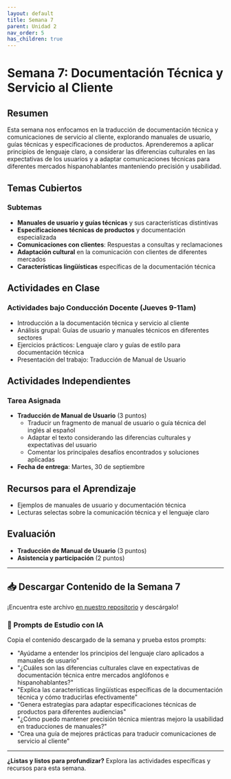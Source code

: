 ```yaml
---
layout: default
title: Semana 7
parent: Unidad 2
nav_order: 5
has_children: true
---
```


# Semana 7: Documentación Técnica y Servicio al Cliente

## Resumen

Esta semana nos enfocamos en la traducción de documentación técnica y comunicaciones de servicio al cliente, explorando manuales de usuario, guías técnicas y especificaciones de productos. Aprenderemos a aplicar principios de lenguaje claro, a considerar las diferencias culturales en las expectativas de los usuarios y a adaptar comunicaciones técnicas para diferentes mercados hispanohablantes manteniendo precisión y usabilidad.

## Temas Cubiertos

### Subtemas
- **Manuales de usuario y guías técnicas** y sus características distintivas
- **Especificaciones técnicas de productos** y documentación especializada
- **Comunicaciones con clientes**: Respuestas a consultas y reclamaciones
- **Adaptación cultural** en la comunicación con clientes de diferentes mercados
- **Características lingüísticas** específicas de la documentación técnica

## Actividades en Clase

### Actividades bajo Conducción Docente (Jueves 9-11am)
- Introducción a la documentación técnica y servicio al cliente
- Análisis grupal: Guías de usuario y manuales técnicos en diferentes sectores
- Ejercicios prácticos: Lenguaje claro y guías de estilo para documentación técnica
- Presentación del trabajo: Traducción de Manual de Usuario

## Actividades Independientes

### Tarea Asignada
- **Traducción de Manual de Usuario** (3 puntos)
  - Traducir un fragmento de manual de usuario o guía técnica del inglés al español
  - Adaptar el texto considerando las diferencias culturales y expectativas del usuario
  - Comentar los principales desafíos encontrados y soluciones aplicadas
- **Fecha de entrega**: Martes, 30 de septiembre

## Recursos para el Aprendizaje

- Ejemplos de manuales de usuario y documentación técnica
- Lecturas selectas sobre la comunicación técnica y el lenguaje claro

## Evaluación

- **Traducción de Manual de Usuario** (3 puntos)
- **Asistencia y participación** (2 puntos)

---

## 📥 Descargar Contenido de la Semana 7
¡Encuentra este archivo [en nuestro repositorio](https://github.com/alainamb/uic_tr14-trad-comercial/blob/main/unidad2/semana7/semana7-resumen.md) y descárgalo!

### 🤖 Prompts de Estudio con IA
Copia el contenido descargado de la semana y prueba estos prompts:
- "Ayúdame a entender los principios del lenguaje claro aplicados a manuales de usuario"
- "¿Cuáles son las diferencias culturales clave en expectativas de documentación técnica entre mercados anglófonos e hispanohablantes?"
- "Explica las características lingüísticas específicas de la documentación técnica y cómo traducirlas efectivamente"
- "Genera estrategias para adaptar especificaciones técnicas de productos para diferentes audiencias"
- "¿Cómo puedo mantener precisión técnica mientras mejoro la usabilidad en traducciones de manuales?"
- "Crea una guía de mejores prácticas para traducir comunicaciones de servicio al cliente"

---

**¿Listas y listos para profundizar?** Explora las actividades específicas y recursos para esta semana.
